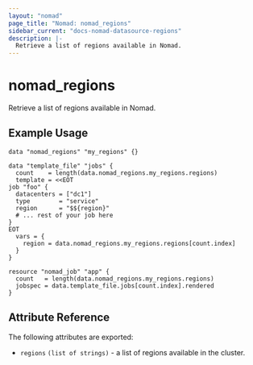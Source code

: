 ```yaml
---
layout: "nomad"
page_title: "Nomad: nomad_regions"
sidebar_current: "docs-nomad-datasource-regions"
description: |-
  Retrieve a list of regions available in Nomad.
---
```


# nomad_regions

Retrieve a list of regions available in Nomad.

## Example Usage

```hcl
data "nomad_regions" "my_regions" {}

data "template_file" "jobs" {
  count    = length(data.nomad_regions.my_regions.regions)
  template = <<EOT
job "foo" {
  datacenters = ["dc1"]
  type        = "service"
  region      = "$${region}"
  # ... rest of your job here
}
EOT
  vars = {
    region = data.nomad_regions.my_regions.regions[count.index]
  }
}

resource "nomad_job" "app" {
  count   = length(data.nomad_regions.my_regions.regions)
  jobspec = data.template_file.jobs[count.index].rendered
}
```

## Attribute Reference

The following attributes are exported:

- `regions` `(list of strings)` - a list of regions available in the cluster.
